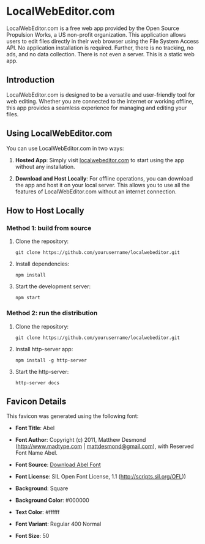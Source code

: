 # LocalWebEditor.com

LocalWebEditor.com is a free web app provided by the Open Source Propulsion Works, a US non-profit organization. This application allows users to edit files directly in their web browser using the File System Access API. No application installation is required. Further, there is no tracking, no ads, and no data collection. There is not even a server. This is a static web app.

## Introduction

LocalWebEditor.com is designed to be a versatile and user-friendly tool for web editing. Whether you are connected to the internet or working offline, this app provides a seamless experience for managing and editing your files.

## Using LocalWebEditor.com

You can use LocalWebEditor.com in two ways:

1. **Hosted App**: Simply visit [localwebeditor.com](http://localwebeditor.com) to start using the app without any installation.

2. **Download and Host Locally**: For offline operations, you can download the app and host it on your local server. This allows you to use all the features of LocalWebEditor.com without an internet connection.

## How to Host Locally

### Method 1: build from source

1. Clone the repository:
   ```
   git clone https://github.com/yourusername/localwebeditor.git
   ```

2. Install dependencies:
   ```  
   npm install
   ```

3. Start the development server:
   ```  
   npm start
   ```      

### Method 2: run the distribution

1. Clone the repository:
   ```
   git clone https://github.com/yourusername/localwebeditor.git
   ```

2. Install http-server app:
   ```  
   npm install -g http-server
   ```

3. Start the http-server:
   ```  
   http-server docs
   ```

## Favicon Details

This favicon was generated using the following font:

- **Font Title**: Abel
- **Font Author**: Copyright (c) 2011, Matthew Desmond (http://www.madtype.com | mattdesmond@gmail.com), with Reserved Font Name Abel.
- **Font Source**: [Download Abel Font](https://fonts.gstatic.com/s/abel/v18/MwQ5bhbm2POE6VhLPJp6qGI.ttf)
- **Font License**: SIL Open Font License, 1.1 (http://scripts.sil.org/OFL))

- **Background**: Square
- **Background Color**: #000000
- **Text Color**: #ffffff
- **Font Variant**: Regular 400 Normal
- **Font Size**: 50

